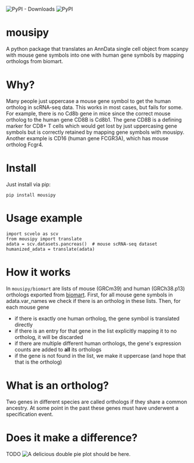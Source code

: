 <!---![GitHub Workflow Status](https://img.shields.io/github/workflow/status/stefanpeidli/mousipy/Python%20package)--->
<!---![GitHub issues](https://img.shields.io/github/issues-raw/stefanpeidli/mousipy)--->
![PyPI - Downloads](https://img.shields.io/pypi/dm/mousipy?label=pip%20downloads)
![PyPI](https://img.shields.io/pypi/v/mousipy?label=PyPI%20version)

# mousipy
A python package that translates an AnnData single cell object from scanpy with mouse gene symbols into one with human gene symbols by mapping orthologs from biomart.


# Why?
Many people just uppercase a mouse gene symbol to get the human ortholog in scRNA-seq data. This works in most cases, but fails for some.
For example, there is no Cd8b gene in mice since the correct mouse ortholog to the human gene CD8B is Cd8b1. The gene CD8B is a defining marker for CD8+ T cells
which would get lost by just uppercasing gene symbols but is correctly retained by mapping gene symbols with mousipy. Another example is CD16 (human gene FCGR3A), which has mouse ortholog Fcgr4.

# Install
Just install via pip:

```pip install mousipy```

# Usage example
```
import scvelo as scv
from mousipy import translate
adata = scv.datasets.pancreas()  # mouse scRNA-seq dataset
humanized_adata = translate(adata)
```

# How it works
In `mousipy/biomart` are lists of mouse (GRCm39) and human (GRCh38.p13) orthologs exported from [biomart](https://www.ensembl.org/biomart/).
First, for all mouse gene symbols in adata.var_names we check if there is an ortholog in these lists. Then, for each mouse gene
- if there is exactly one human ortholog, the gene symbol is translated directly
- if there is an entry for that gene in the list explicitly mapping it to no ortholog, it will be discarded
- if there are multiple different human orthologs, the gene's expression counts are added to **all** its orthologs
- if the gene is not found in the list, we make it uppercase (and hope that that is the ortholog)

# What is an ortholog?
Two genes in different species are called orthologs if they share a common ancestry. At some point in the past these genes must have underwent a specification event.

# Does it make a difference?
TODO
![A delicious double pie plot should be here.](docs/img.png?raw=true "Double pie")
